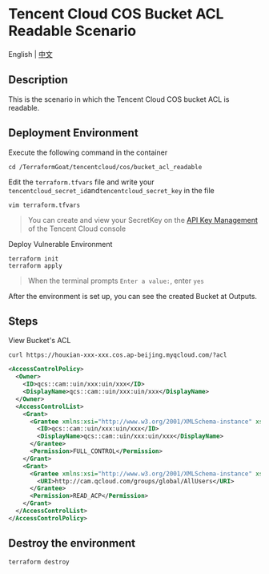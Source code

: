 # Tencent Cloud COS Bucket ACL Readable Scenario

English | [中文](./README_CN.md)

## Description

This is the scenario in which the Tencent Cloud COS bucket ACL is readable.

## Deployment Environment

Execute the following command in the container

```shell
cd /TerraformGoat/tencentcloud/cos/bucket_acl_readable
```

Edit the `terraform.tfvars` file and write your `tencentcloud_secret_id`and`tencentcloud_secret_key` in the file

```shell
vim terraform.tfvars
```

> You can create and view your SecretKey on the [API Key Management](https://console.cloud.tencent.com/cam/capi) of the Tencent Cloud console

Deploy Vulnerable Environment

```shell
terraform init
terraform apply
```

> When the terminal prompts `Enter a value:`, enter `yes`

After the environment is set up, you can see the created Bucket at Outputs.

## Steps

View Bucket's ACL

```shell
curl https://houxian-xxx-xxx.cos.ap-beijing.myqcloud.com/?acl
```

```xml
<AccessControlPolicy>
  <Owner>
    <ID>qcs::cam::uin/xxx:uin/xxx</ID>
    <DisplayName>qcs::cam::uin/xxx:uin/xxx</DisplayName>
  </Owner>
  <AccessControlList>
    <Grant>
      <Grantee xmlns:xsi="http://www.w3.org/2001/XMLSchema-instance" xsi:type="CanonicalUser">
        <ID>qcs::cam::uin/xxx:uin/xxx</ID>
        <DisplayName>qcs::cam::uin/xxx:uin/xxx</DisplayName>
      </Grantee>
      <Permission>FULL_CONTROL</Permission>
    </Grant>
    <Grant>
      <Grantee xmlns:xsi="http://www.w3.org/2001/XMLSchema-instance" xsi:type="Group">
        <URI>http://cam.qcloud.com/groups/global/AllUsers</URI>
      </Grantee>
      <Permission>READ_ACP</Permission>
    </Grant>
  </AccessControlList>
</AccessControlPolicy>
```

## Destroy the environment

```shell
terraform destroy
```
